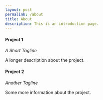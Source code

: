 ```yaml
---
layout: post
permalink: /about
title: About
description: This is an introduction page.
---
```

<article>
<h4>Project 1</h4>
<cite>A Short Tagline</cite>
<p>A longer description about the project.</p>
</article>

<article>
<h4>Project 2</h4>
<cite>Another Tagline</cite>
<p>Some more information about the project.</p>
</article>
